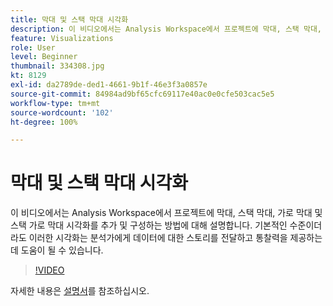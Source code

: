 ```yaml
---
title: 막대 및 스택 막대 시각화
description: 이 비디오에서는 Analysis Workspace에서 프로젝트에 막대, 스택 막대, 가로 막대 및 스택 가로 막대 시각화를 추가 및 구성하는 방법에 대해 설명합니다. 기본적인 수준이더라도 이러한 시각화는 분석가에게 데이터에 대한 스토리를 전달하고 통찰력을 제공하는 데 도움이 될 수 있습니다.
feature: Visualizations
role: User
level: Beginner
thumbnail: 334308.jpg
kt: 8129
exl-id: da2789de-ded1-4661-9b1f-46e3f3a0857e
source-git-commit: 84984ad9bf65cfc69117e40ac0e0cfe503cac5e5
workflow-type: tm+mt
source-wordcount: '102'
ht-degree: 100%

---
```


# 막대 및 스택 막대 시각화

이 비디오에서는 Analysis Workspace에서 프로젝트에 막대, 스택 막대, 가로 막대 및 스택 가로 막대 시각화를 추가 및 구성하는 방법에 대해 설명합니다. 기본적인 수준이더라도 이러한 시각화는 분석가에게 데이터에 대한 스토리를 전달하고 통찰력을 제공하는 데 도움이 될 수 있습니다.

>[!VIDEO](https://video.tv.adobe.com/v/3416621/?quality=12&learn=on&captions=kor)

자세한 내용은 [설명서](https://experienceleague.adobe.com/docs/analytics/analyze/analysis-workspace/visualizations/bar.html?lang=ko)를 참조하십시오.
